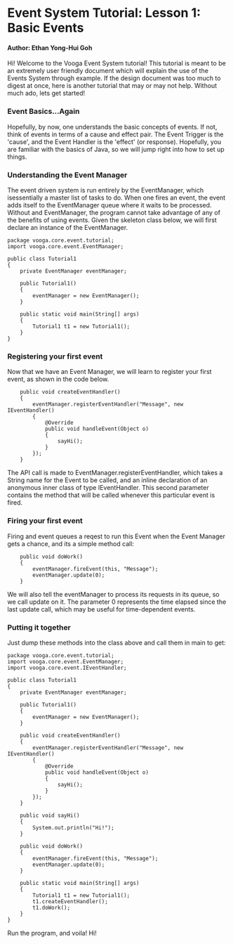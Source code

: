 # Event System Tutorial: Lesson 1: Basic Events #

#### Author: Ethan Yong-Hui Goh ####

Hi! Welcome to the Vooga Event System tutorial! This tutorial is meant to be an extremely user friendly document which will explain the use of the Events System through example. If the design document was too much to digest at once, here is another tutorial that may or may not help. Without much ado, lets get started!

### Event Basics...Again ###
Hopefully, by now, one understands the basic concepts of events. If not, think of events in terms of a cause and effect pair. The Event Trigger is the 'cause', and the Event Handler is the 'effect' (or response). Hopefully, you are familiar with the basics of Java, so we will jump right into how to set up things.

### Understanding the Event Manager ###
The event driven system is run entirely by the EventManager, which isessentially a master list of tasks to do. When one fires an event, the event adds itself to the EventManager queue where it waits to be processed.  Without and EventManager, the program cannot take advantage of any of the benefits of using events. Given the skeleton class below, we will first declare an instance of the EventManager.

```
package vooga.core.event.tutorial;
import vooga.core.event.EventManager;

public class Tutorial1
{
	private EventManager eventManager;

	public Tutorial1()
	{
		eventManager = new EventManager();
	}

	public static void main(String[] args)
	{
		Tutorial1 t1 = new Tutorial1();
	}
}
```

### Registering your first event ###
Now that we have an Event Manager, we will learn to register your first event, as shown in the code below.
```
	public void createEventHandler()
	{
		eventManager.registerEventHandler("Message", new IEventHandler()
		{
			@Override
			public void handleEvent(Object o)
			{
				sayHi();
			}
		});
	}
```

The API call is made to EventManager.registerEventHandler, which takes a String name for the Event to be called, and an inline declaration of an anonymous inner class of type IEventHandler. This second parameter contains the method that will be called whenever this particular event is fired.

### Firing your first event ###
Firing and event queues a reqest to run this Event when the Event Manager gets a chance, and its a simple method call:
```
	public void doWork()
	{
		eventManager.fireEvent(this, "Message");
		eventManager.update(0);
	}
```

We will also tell the eventManager to process its requests in its queue, so we call update on it. The parameter 0 represents the time elapsed since the last update call, which may be useful for time-dependent events.

### Putting it together ###
Just dump these methods into the class above and call them in main to get:

```
package vooga.core.event.tutorial;
import vooga.core.event.EventManager;
import vooga.core.event.IEventHandler;

public class Tutorial1
{
	private EventManager eventManager;

	public Tutorial1()
	{
		eventManager = new EventManager();
	}

	public void createEventHandler()
	{
		eventManager.registerEventHandler("Message", new IEventHandler()
		{
			@Override
			public void handleEvent(Object o)
			{
				sayHi();
			}
		});
	}

	public void sayHi()
	{
		System.out.println("Hi!");
	}

	public void doWork()
	{
		eventManager.fireEvent(this, "Message");
		eventManager.update(0);
	}

	public static void main(String[] args)
	{
		Tutorial1 t1 = new Tutorial1();
		t1.createEventHandler();
		t1.doWork();
	}
}
```

Run the program, and voila! Hi!